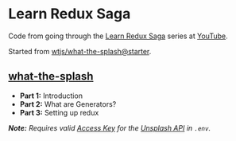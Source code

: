 # Learn Redux Saga

Code from going through the [Learn Redux Saga](https://www.youtube.com/playlist?list=PLMV09mSPNaQlWvqEwF6TfHM-CVM6lXv39) series at [YouTube](https://www.youtube.com).

Started from [wtjs/what-the-splash@starter](https://github.com/wtjs/what-the-splash/tree/starter).

## [what-the-splash](what-the-splash)

- **Part 1:** Introduction
- **Part 2:** What are Generators?
- **Part 3:** Setting up redux

_**Note:** Requires valid [Access Key](https://unsplash.com/oauth/applications) for the [Unsplash API](https://unsplash.com/developers) in `.env`._
